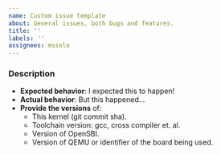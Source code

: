 ```yaml
---
name: Custom issue template
about: General issues, both bugs and features.
title: ''
labels: ''
assignees: mssola
---
```


### Description

- **Expected behavior**: I expected this to happen!
- **Actual behavior**: But this happened...
- **Provide the versions** of:
  - This kernel (git commit sha).
  - Toolchain version: gcc, cross compiler et. al.
  - Version of OpenSBI.
  - Version of QEMU or identifier of the board being used. 
